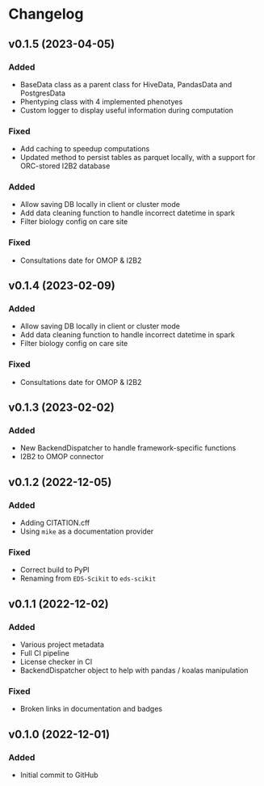 # Changelog

## v0.1.5 (2023-04-05)

### Added

- BaseData class as a parent class for HiveData, PandasData and PostgresData
- Phentyping class with 4 implemented phenotyes
- Custom logger to display useful information during computation

### Fixed

- Add caching to speedup computations
- Updated method to persist tables as parquet locally, with a support for ORC-stored I2B2 database

### Added

- Allow saving DB locally in client or cluster mode
- Add data cleaning function to handle incorrect datetime in spark
- Filter biology config on care site

### Fixed

- Consultations date for OMOP & I2B2

## v0.1.4 (2023-02-09)

### Added

- Allow saving DB locally in client or cluster mode
- Add data cleaning function to handle incorrect datetime in spark
- Filter biology config on care site

### Fixed

- Consultations date for OMOP & I2B2


## v0.1.3 (2023-02-02)

### Added

- New BackendDispatcher to handle framework-specific functions
- I2B2 to OMOP connector

## v0.1.2 (2022-12-05)

### Added

- Adding CITATION.cff
- Using `mike` as a documentation provider

### Fixed

- Correct build to PyPI
- Renaming from `EDS-Scikit` to `eds-scikit`

## v0.1.1 (2022-12-02)

### Added
- Various project metadata
- Full CI pipeline
- License checker in CI
- BackendDispatcher object to help with pandas / koalas manipulation

### Fixed

- Broken links in documentation and badges

## v0.1.0 (2022-12-01)

### Added

- Initial commit to GitHub
